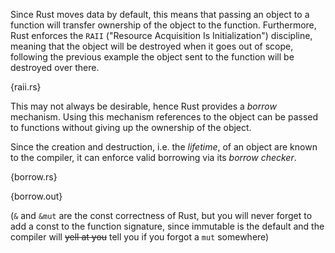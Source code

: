 Since Rust moves data by default, this means that passing an object to a
function will transfer ownership of the object to the function. Furthermore,
Rust enforces the `RAII` ("Resource Acquisition Is Initialization")
discipline, meaning that the object will be destroyed when it goes out of 
scope, following the previous example the object sent to the function will 
be destroyed over there.

{raii.rs}

This may not always be desirable, hence Rust provides a *borrow* mechanism.
Using this mechanism references to the object can be passed to functions
without giving up the ownership of the object.

Since the creation and destruction, i.e. the *lifetime*, of an object are known
to the compiler, it can enforce valid borrowing via its *borrow checker*.

{borrow.rs}

{borrow.out}

(`&` and `&mut` are the const correctness of Rust, but you will never forget to
 add a const to the function signature, since immutable is the default and the
 compiler will ~~yell at you~~ tell you if you forgot a `mut` somewhere)
